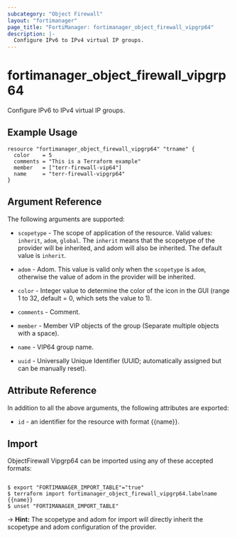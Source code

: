```yaml
---
subcategory: "Object Firewall"
layout: "fortimanager"
page_title: "FortiManager: fortimanager_object_firewall_vipgrp64"
description: |-
  Configure IPv6 to IPv4 virtual IP groups.
---
```


# fortimanager_object_firewall_vipgrp64
Configure IPv6 to IPv4 virtual IP groups.

## Example Usage

```hcl
resource "fortimanager_object_firewall_vipgrp64" "trname" {
  color    = 5
  comments = "This is a Terraform example"
  member   = ["terr-firewall-vip64"]
  name     = "terr-firewall-vipgrp64"
}
```

## Argument Reference


The following arguments are supported:

* `scopetype` - The scope of application of the resource. Valid values: `inherit`, `adom`, `global`. The `inherit` means that the scopetype of the provider will be inherited, and adom will also be inherited. The default value is `inherit`.
* `adom` - Adom. This value is valid only when the `scopetype` is `adom`, otherwise the value of adom in the provider will be inherited.

* `color` - Integer value to determine the color of the icon in the GUI (range 1 to 32, default = 0, which sets the value to 1).
* `comments` - Comment.
* `member` - Member VIP objects of the group (Separate multiple objects with a space).
* `name` - VIP64 group name.
* `uuid` - Universally Unique Identifier (UUID; automatically assigned but can be manually reset).


## Attribute Reference

In addition to all the above arguments, the following attributes are exported:
* `id` - an identifier for the resource with format {{name}}.

## Import

ObjectFirewall Vipgrp64 can be imported using any of these accepted formats:
```

$ export "FORTIMANAGER_IMPORT_TABLE"="true"
$ terraform import fortimanager_object_firewall_vipgrp64.labelname {{name}}
$ unset "FORTIMANAGER_IMPORT_TABLE"
```
-> **Hint:** The scopetype and adom for import will directly inherit the scopetype and adom configuration of the provider.
